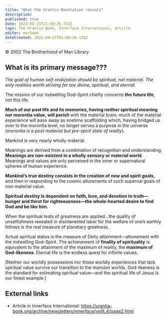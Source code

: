 ```yaml
---
title: "What the Urantia Revelation reveals"
description: 
published: true
date: 2023-05-21T21:38:26.731Z
tags: The Urantia Book, Innerface International, article
editor: markown
dateCreated: 2022-09-27T01:09:36.176Z
---
```


<p class="v-card v-sheet theme--light grey lighten-3 px-2">© 2002 The Brotherhood of Man Library</p>

## What is its primary message???

_The goal of human self-realization should be spiritual, not material. The only realities worth striving for are divine, spiritual, and eternal._

The mission of our indwelling God-Spirit chiefly concerns **the future life**, not this life.

**Much of our past life and its memories, having neither spiritual meaning nor morontia value, will perish** with the material brain; much of the material experience will pass away as onetime scaffolding which, having bridged us over to the morontia level, no longer serves a purpose in the universe (_morontia is a post-material but pre-spirit state of reality_).

Mankind is very nearly wholly material.

Meanings are derived from a combination of recognition and understanding. **Meanings are non-existent in a wholly sensory or material world**. Meanings and values are only perceived in the inner or supernatural spheres of human experience.

**Mankind’s true destiny consists in the creation of new and spirit goals,** and then in responding to the cosmic allurements of such supernal goals of non-material value.

**Spiritual destiny is dependent on faith, love, and devotion to truth—hunger and thirst for righteousness—the whole-hearted desire to find God and be like him.**

When the spiritual tests of greatness are applied…the quality of unselfishness revealed in disinterested labor for the welfare of one’s earthly fellows is the real measure of planetary greatness.

Actual spiritual status is the measure of Deity attainment—attunement with the indwelling God-Spirit. The achievement of **finality of spirituality** is equivalent to the attainment of the maximum of reality, the **maximum of God-likeness**. Eternal life is the endless quest for infinite values.

[Neither our worldly possessions nor those worldly experiences that lack spiritual value survive our transition to the mansion worlds. God-likeness is the standard for estimating spiritual value—and the spiritual life of Jesus is our finest example.]


## External links

- Article in Innerface International: https://urantia-book.org/archive/newsletters/innerface/vol9_4/page2.html
